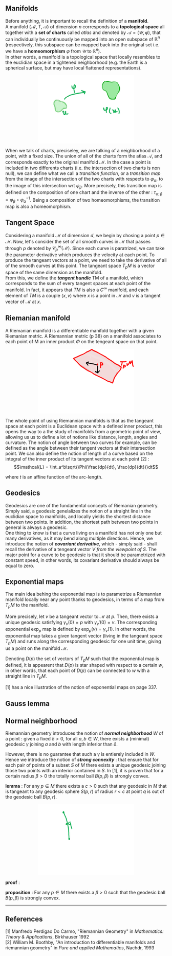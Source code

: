 ## Manifolds

Before anything, it is important to recall the definition of a **manifold**.\
A manifold $(\mathcal{M}, T, \mathcal{A})$ of dimension $n$ corresponds to a **topological space** all together with a **set of charts** called *atlas* and denoted by $\mathcal{A} = (\mathcal{U}, \varphi)$, that can individually be continuously be mapped into an open subspace of $\mathbb{R}^n$ (respectively, this subspace can be mapped back into the original set i.e. we have a **homeomorphism** $\varphi$ from $\mathcal{U}$ to $\mathbb{R}^n$).\
In other words, a manifold is a topological space that locally resembles to the euclidian space in a tightened neighborhood (e.g. the Earth is a spherical surface, but may have local flattened representations).

<img src="manifold.png" alt="drawing" width="300" style="display: block; margin: 0 auto"/>

When we talk of charts, preciseley, we are talking of a neighborhood of a point, with a fixed size. The union of all of the charts form the atlas $\mathcal{A}$, and corresponds exactly to the original manifold $\mathcal{M}$. In the case a point is included in two differents charts (i.e. the intersection of two charts is non null), we can define what we call a *transition function*, or a *transition map* from the image of the intersection of the two charts with respects to $\varphi_\alpha$, to the image of this intersection wrt $\varphi_\beta$. More precisely, this transition map is defined on the composition of one chart and the inverse of the other : $\tau_{\alpha, \beta} = \varphi_\beta \circ \varphi_\alpha^{-1}$. Being a composition of two homeomorphisms, the transition map is also a homeomorphism.


## Tangent Space

Considering a manifold $\mathcal{M}$ of dimension $d$, we begin by chosing a point $p \in \mathcal{M}$. Now, let's consider the set of all smooth curves in $\mathcal{M}$ that passes through $p$ denoted by  $\mathcal{C}_p^\infty(\mathcal{M})$. Since each curve is paratrized, we can take the parameter derivative which produces the velocity at each point. To produce the tangeant vectors at a point, we need to take the derivative of all of the smooth curves at this point. The tangeant space $T_pM$ is a vector space of the same dimension as the manifold.\
From this, we define the ***tangent bundle*** TM of a manifold, which corresponds to the sum of every tangent spaces at each point of the manifold. In fact, it appears that $TM$ is also a $C^\infty$ manifold, and each element of $TM$ is a couple $(x, v)$ where $x$ is a point in $\mathcal{M}$ and $v$ is a tangent vector of $\mathcal{M}$ at $x$.




## Riemanian manifold


A Riemanian manifold is a differentiable manifold together with a given Riemanian metric. 
A Riemannian metric (p 38) on a manifold associates to each point of M an inner product $\Phi$ on the tengeant space on that point. 

<img src="riemannian_metric.png" alt="drawing" width="300" style="display: block; margin: 0 auto"/>

The whole point of using Riemannian manifolds is that as the tangeant space at each point is a Euclidean space with a defined inner product, this opens the way to a the study of manifolds from a geometric point of view, allowing us us to define a lot of notions like distance, length, angles and curvature. The notion of angle between two curves for example, can be defined as the angle between their tangent vectors at their intersection point. We can also define the notion of length of a curve based on the integral of the inner product of its tangent vectors at each point [2] : 
$$\mathcal{L} = \int_a^b\sqrt{\Phi(\frac{dp}{dt}, \frac{dp}{dt})}dt$$

where $t$  is an affine function of the arc-length.


## Geodesics

Geodesics are one of the fundamental concepts of Riemanian geometry. Simply said, a geodesic genelalizes the notion of a straight line in the euclidian space to manifolds, and locally yields the shortest distance between two points. In addition, the shortest path between two points in general is always a geodesic.\
One thing to know is that a curve living on a manifold has not only one but many derivatives, as it may bend along multiple directions. Hence, we introduce the notion of ***covariant derivative***, which - simply said - shall recall the derivative of a tengeant vector $V$ *from the viewpoint of $S$*. The major point for a curve to be geodesic is that it should be parametrized with constant speed, in other words, its covariant derivative should always be equal to zero.

## Exponential maps

The main idea behing the exponential map is to parametrize a Riemannian manifold locally near any point thanks to geodesics, in terms of a map from $T_pM$ to the manifold.

More precisely, let $v$ be a tangeant vector to $\mathcal{M}$ at $p$. Then, there exists a unique geodesic satisfying $\gamma_v(0) = p$ with $\gamma_v'(0) = v$. The corresponding exponential $\exp_p$ map is defined by $\exp_p(v) = \gamma_v(1)$. In other words, the exponential map takes a given tangent vector (living in the tangeant space $T_pM$) and runs along the corresponding geodesic for one unit time, giving us a point on the manifold $\mathcal{M}$.

Denoting $D(p)$ the set of vectors of $T_pM$ such that the exponential map is defined, it is appearent that $D(p)$ is star shaped with respect to a certain $w$, in other words, that each point of $D(p)$ can be connected to $w$ with a straight line in $T_pM$.

[1] has a nice illustration of the notion of exponential maps on page 337.


## Gauss lemma


## Normal neighborhood

Riemannian geometry introduces the notion of ***normal neighborhood*** $W$ of a point : given a fixed $\delta > 0$, for all $a, b \in W$, there exists a (minimal) geodesic $\gamma$ joining $a$ and $b$ with length inferior than $\delta$.

 However, there is no guarantee that such a $\gamma$ is entierely included in $W$. Hence we introduce the notion of ***strong connexity*** : that ensure that for each pair of points of a subset $S$ of $M$ there exists a unique geodesic joining those two points with an interior contained in $S$. In [1], it is proven that for a certain radius $\beta > 0$ the totally normal ball $B(p, \beta)$ is strongly convex.

**lemma** : For any $p \in M$ there exists a $c > 0$ such that any geodesic in $M$ that is tangeant to any geodesic sphere $S(p, r)$ of radius $r < c$ at point $q$ is out of the geodesic ball $B(p, r)$.

<img src="lemma.png" alt="drawing" width="300" style="display: block; margin: 0 auto"/>

**proof** : 

**proposition** : For any $p \in M$ there exists a $\beta > 0$ such that the geodesic ball $B(p, \beta)$ is strongly convex.


____

## References

[1] Manfredo Perdigao Do Carmo, "Riemannian Geometry" in *Mathematics: Theory & Applications*, Birkhauser 1992\
[2] William M. Boothby, "An introduction to differentiable manifolds and riemannian geometry" in *Pure and applied Mathematics*, Nachdr, 1993